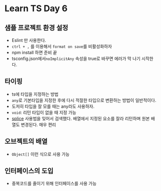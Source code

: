 # Learn TS Day 6

## 샘플 프로젝트 환경 설정

- Eslint 만 사용한다.
- `ctrl + ,` 를 이용해서 `format on save`를 비활성화하자
- npm install 하면 준비 끝
- tsconfig.json에서`noImplicitAny` 속성을 true로 바꾸면 에러가 막 나기 시작한다.

## 타이핑

- ts에 타입을 지정하는 방법
- `any`로 기본타입을 지정한 후에 다시 적절한 타입으로 변환하는 방법이 일반적이다.
- 도저히 타입을 잘 모를 때는 any라도 사용하자.
- `void`: 리턴 타입이 없을 때 지정 가능
- [splice](https://developer.mozilla.org/ko/docs/Web/JavaScript/Reference/Global_Objects/Array/splice) 사용법을 잊어서 검색했다. 배열에서 지정된 요소를 잘라 리턴하며 원본 배열도 변경된다. 매우 편리

## 오브젝트의 배열

- `Object[]` 이런 식으로 사용 가능

## 인터페이스의 도입

- 중복코드를 줄이기 위해 인터페이스를 사용 가능

```

```
